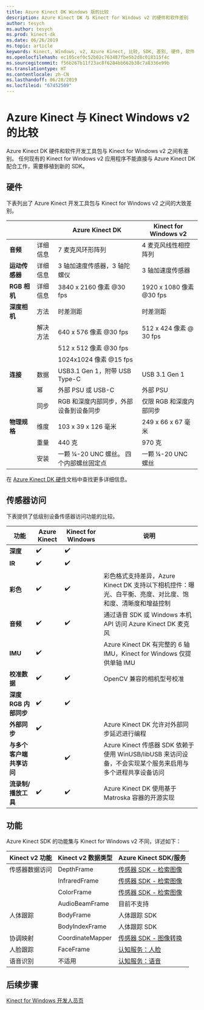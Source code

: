 ```yaml
---
title: Azure Kinect DK Windows 版的比较
description: Azure Kinect DK 与 Kinect for Windows v2 的硬件和软件差别
author: tesych
ms.author: tesych
ms.prod: kinect-dk
ms.date: 06/26/2019
ms.topic: article
keywords: Kinect, Windows, v2, Azure Kinect, 比较, SDK, 差别, 硬件, 软件
ms.openlocfilehash: ec105cef0c52b02c763487fbe5b2d8c018315f4c
ms.sourcegitcommit: f56b267b11f23ac8f6284bb662b38c7a8336e99b
ms.translationtype: HT
ms.contentlocale: zh-CN
ms.lasthandoff: 06/28/2019
ms.locfileid: "67452509"
---
```

# <a name="azure-kinect-and-kinect-windows-v2-comparison"></a>Azure Kinect 与 Kinect Windows v2 的比较

Azure Kinect DK 硬件和软件开发工具包与 Kinect for Windows v2 之间有差别。 任何现有的 Kinect for Windows v2 应用程序不能直接与 Azure Kinect DK 配合工作，需要移植到新的 SDK。  

## <a name="hardware"></a>硬件

下表列出了 Azure Kinect 开发工具包与 Kinect for Windows v2 之间的大致差别。

|    |      | Azure Kinect DK |  Kinect for Windows v2 |
|----------|---------------|--------| ------------|
| **音频** | 详细信息  | 7 麦克风环形阵列 | 4 麦克风线性相控阵列 |
| **运动传感器** | 详细信息 | 3 轴加速度传感器，3 轴陀螺仪 | 3 轴加速度传感器 |
| **RGB 相机**    | 详细信息 | 3840 x 2160 像素 @30 fps | 1920 x 1080 像素 @30 fps |
| **深度相机**  | 方法   | 时差测距 | 时差测距 |
|                   | 解决方法 | 640 x 576 像素 @30 fps | 512 x 424 像素 @ 30 fps |
|                   |            | 512 x 512 像素 @30 fps |                       |
|                   |            | 1024x1024 像素 @15 fps |                       |
| **连接** | 数据 | USB3.1 Gen 1，附带 USB Type-C  | USB 3.1 Gen 1|
|  | 幂 | 外部 PSU 或 USB-C | 外部 PSU |
|  | 同步 | RGB 和深度内部同步，外部设备到设备同步| 仅限 RGB 和深度内部同步 |
| **物理规格** | 维度 | 103 x 39 x 126 毫米 | 249 x 66 x 67 毫米 |
|  | 重量 | 440 克 | 970 克 |
| | 安装 | 一颗 ¼-20 UNC 螺丝。 四个内部螺丝固定点 | 一颗 ¼-20 UNC 螺丝 |

在 [Azure Kinect DK 硬件](hardware-specification.md)文档中查找更多详细信息。

## <a name="sensor-access"></a>传感器访问

下表提供了低级别设备传感器访问功能的比较。

| **功能**| **Azure Kinect** | **Kinect for Windows** | **说明** |
|---------|---------|------------|---------|
| **深度** | ✔️ | ✔️ |    |   |
| **IR** | ✔️ | ✔️ |  |
| **彩色** | ✔️ | ✔️ | 彩色格式支持差异，Azure Kinect DK 支持以下相机控件：曝光、白平衡、亮度、对比度、饱和度、清晰度和增益控制 |
| **音频** | ✔️ | ✔️ | 通过语音 SDK 或 Windows 本机 API 访问 Azure Kinect DK 麦克风 |
| **IMU** | ✔️ |  | Azure Kinect DK 有完整的 6 轴 IMU，Kinect for Windows 仅提供单轴 IMU |
| **校准数据** | ✔️ | ✔️ | OpenCV 兼容的相机型号校准 |
| **深度 RGB 内部同步** | ✔️ | ✔️ |  |
| **外部同步**| ✔️|  | Azure Kinect DK 允许对外部同步延迟进行编程 |
| **与多个客户端共享访问** | | ✔️ | Azure Kinect 传感器 SDK 依赖于使用 WinUSB/libUSB 来访问设备，不会实现某个服务来启用与多个进程共享设备访问 |
| **流录制/播放工具** | ✔️ | ✔️ | Azure Kinect DK 使用基于 Matroska 容器的开源实现 |

## <a name="features"></a>功能

Azure Kinect SDK 的功能集与 Kinect for Windows v2 不同，详述如下：

| **Kinect v2 功能** | **Kinect v2 数据类型** | **Azure Kinect SDK/服务** |
|--------|--------|------|
| 传感器数据访问 |DepthFrame| [传感器 SDK - 检索图像](retrieve-images.md) 
| |InfraredFrame | [传感器 SDK - 检索图像](retrieve-images.md) 
| | ColorFrame | [传感器 SDK - 检索图像](retrieve-images.md) | 
| | AudioBeamFrame |目前不支持 
| 人体跟踪 | BodyFrame | 人体跟踪 SDK |
| | BodyIndexFrame | 人体跟踪 SDK  |
| 协调映射|CoordinateMapper| [传感器 SDK - 图像转换](use-image-transformation.md) |
|人脸跟踪 | FaceFrame | [认知服务：人脸](https://azure.microsoft.com/services/cognitive-services/face/)       |
|    语音识别    |    不适用                      |    [认知服务：语音](https://azure.microsoft.com/services/cognitive-services/directory/speech/)     |

## <a name="next-steps"></a>后续步骤

[Kinect for Windows 开发人员页](https://developer.microsoft.com/windows/kinect)
